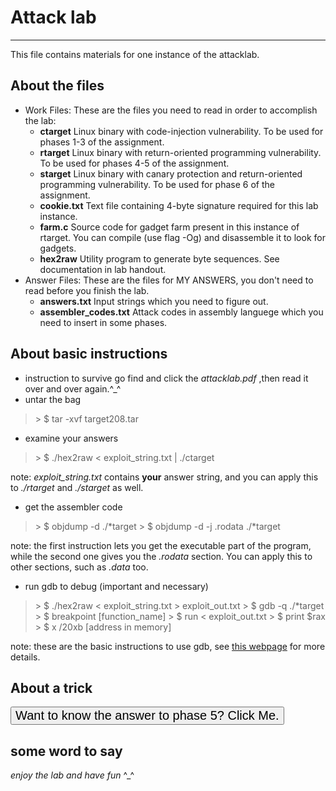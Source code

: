 <script>
let change = (function(){
    let cnt = 0;
    return function _change() {
        try {
            const x = document.getElementById("trick");
            if (x === null) {
                throw ("not found");
            }
            switch (cnt++) {
                case 0:
                    x.innerHTML = "Are you sure to give up now?";
                    x.style.color="red";
                    break;
                case 1:
                    x.innerHTML = "Try to use the instruction \'lea (%rdi,%rsi,1),%rax\'";
                    x.style.color="black";
                    break;
                default:
                    break;
            }

        } catch(err) {
            alert("the function is " + err);
            return;
        }
    }
})()

</script>

# Attack lab 
---
This file contains materials for one instance of the attacklab.

## About the files
* Work Files:
    These are the files you need to read in order to accomplish the lab:
    * **ctarget**
    Linux binary with code-injection vulnerability.  To be used for phases
    1-3 of the assignment.
    * **rtarget**
    Linux binary with return-oriented programming vulnerability.  To be
    used for phases 4-5 of the assignment.
    * **starget**
    Linux binary with canary protection and return-oriented programming vulnerability. 
    To be used for phase 6 of the assignment.
    * **cookie.txt**
    Text file containing 4-byte signature required for this lab instance.
    * **farm.c**
    Source code for gadget farm present in this instance of rtarget.  You
    can compile (use flag -Og) and disassemble it to look for gadgets.
    * **hex2raw**
    Utility program to generate byte sequences.  See documentation in lab
    handout.
* Answer Files:
    These are the files for MY ANSWERS, you don't need to read before you finish the lab.
    * **answers.txt**
    Input strings which you need to figure out.
    * **assembler_codes.txt**
    Attack codes in assembly languege which you need to insert in some phases.

## About basic instructions
* instruction to survive
go find and click the _attacklab.pdf_ ,then read it over and over again.\^_^
* untar the bag
> \> $  tar -xvf target208.tar
* examine your answers
> \> $  ./hex2raw < exploit_string.txt | ./ctarget

note: _exploit_string.txt_ contains **your** answer string, and you can apply this to _./rtarget_ and _./starget_ as well.

* get the assembler code
> \> \$ objdump -d ./*target
> \> \$ objdump -d -j .rodata ./*target

note: the first instruction lets you get the executable part of the program, while the second one gives you the _.rodata_ section. You can apply this to other sections, such as _.data_ too.

* run gdb to debug (important and necessary)
> \> $ ./hex2raw < exploit_string.txt > exploit_out.txt
> \> \$  gdb -q ./*target
> \> \$ breakpoint [function_name]
> \> \$ run < exploit_out.txt
> \> \$ print \$rax
> \> \$ x /20xb [address in memory]

note: these are the basic instructions to use gdb, see [this webpage](https://zhuanlan.zhihu.com/p/196763202) for more details. 

## About a trick
<button type="button" style="font-size:20px" onclick="fun()" id="trick"> Want to know the answer to phase 5? Click Me.</button>

## some word to say

_enjoy the lab and have fun_ \^_^
